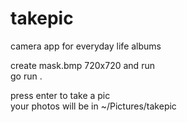 # takepic
camera app for everyday life albums

create mask.bmp 720x720 and run \
go run .

press enter to take a pic \
your photos will be in ~/Pictures/takepic
